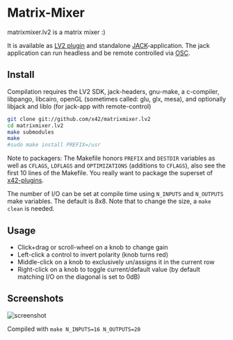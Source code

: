 Matrix-Mixer
============

matrixmixer.lv2 is a matrix mixer :)

It is available as [LV2 plugin](http://lv2plug.in/) and standalone [JACK](http://jackaudio.org/)-application.
The jack application can run headless and be remote controlled via [OSC](http://opensoundcontrol.org/).

Install
-------

Compilation requires the LV2 SDK, jack-headers, gnu-make, a c-compiler,
libpango, libcairo, openGL (sometimes called: glu, glx, mesa), and
optionally libjack and liblo (for jack-app with remote-control)

```bash
git clone git://github.com/x42/matrixmixer.lv2
cd matrixmixer.lv2
make submodules
make
#sudo make install PREFIX=/usr
```

Note to packagers: The Makefile honors `PREFIX` and `DESTDIR` variables as well
as `CFLAGS`, `LDFLAGS` and `OPTIMIZATIONS` (additions to `CFLAGS`), also
see the first 10 lines of the Makefile.
You really want to package the superset of [x42-plugins](https://github.com/x42/x42-plugins).

The number of I/O can be set at compile time using `N_INPUTS` and `N_OUTPUTS` make variables.
The default is 8x8. Note that to change the size, a `make clean` is needed.

Usage
-----
* Click+drag or scroll-wheel on a knob to change gain
* Left-click a control to invert polarity (knob turns red)
* Middle-click on a knob to exclusively un/assigns it in the current row
* Right-click on a knob to toggle current/default value (by default matching I/O on the diagonal is set to 0dB)

Screenshots
-----------

![screenshot](https://raw.github.com/x42/matrixmixer.lv2/master/img/matrix16x20.png "MatrixMixer 16x20 GUI")

Compiled with `make N_INPUTS=16 N_OUTPUTS=20`
